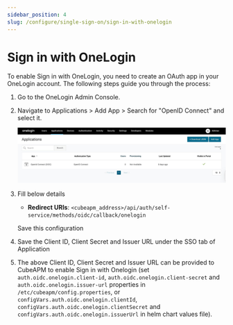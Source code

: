 ```yaml
---
sidebar_position: 4
slug: /configure/single-sign-on/sign-in-with-onelogin
---
```


# Sign in with OneLogin

To enable Sign in with OneLogin, you need to create an OAuth app in your OneLogin account. The following steps guide you through the process:

1. Go to the OneLogin Admin Console.

2. Navigate to Applications > Add App > Search for "OpenID Connect" and select it.

   ![Application's Page](/img/configure/oauth/single-sign-on/application-page.png)

3. Fill below details

   - **Redirect URIs**: `<cubeapm_address>/api/auth/self-service/methods/oidc/callback/onelogin`

    Save this configuration

4. Save the Client ID, Client Secret and Issuer URL under the SSO tab of Application

5. The above Client ID, Client Secret and Issuer URL can be provided to CubeAPM to enable Sign in with Onelogin (set `auth.oidc.onelogin.client-id`, `auth.oidc.onelogin.client-secret` and `auth.oidc.onelogin.issuer-url` properties in `/etc/cubeapm/config.properties`, or `configVars.auth.oidc.onelogin.clientId`, `configVars.auth.oidc.onelogin.clientSecret` and `configVars.auth.oidc.onelogin.issuerUrl` in helm chart values file).